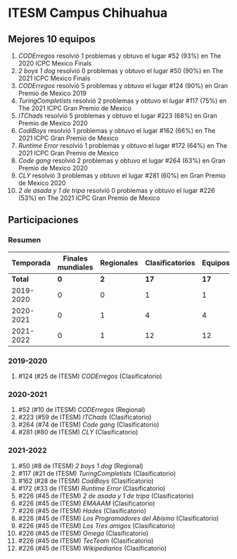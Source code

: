 # ITESM Campus Chihuahua

## Mejores 10 equipos

1. _CODErregos_ resolvió 1 problemas y obtuvo el lugar #52 (93%) en The 2020 ICPC Mexico Finals
1. _2 boys 1 dog_ resolvió 0 problemas y obtuvo el lugar #50 (90%) en The 2021 ICPC Mexico Finals
1. _CODErregos_ resolvió 5 problemas y obtuvo el lugar #124 (90%) en Gran Premio de Mexico 2019
1. _TuringCompletists_ resolvió 2 problemas y obtuvo el lugar #117 (75%) en The 2021 ICPC Gran Premio de Mexico
1. _ITChads_ resolvió 5 problemas y obtuvo el lugar #223 (68%) en Gran Premio de Mexico 2020
1. _CodiBoys_ resolvió 1 problemas y obtuvo el lugar #162 (66%) en The 2021 ICPC Gran Premio de Mexico
1. _Runtime Error_ resolvió 1 problemas y obtuvo el lugar #172 (64%) en The 2021 ICPC Gran Premio de Mexico
1. _Code gang_ resolvió 2 problemas y obtuvo el lugar #264 (63%) en Gran Premio de Mexico 2020
1. _CLY_ resolvió 3 problemas y obtuvo el lugar #281 (60%) en Gran Premio de Mexico 2020
1. _2 de asada y 1 de tripa_ resolvió 0 problemas y obtuvo el lugar #226 (53%) en The 2021 ICPC Gran Premio de Mexico

## Participaciones

### Resumen

| Temporada | Finales mundiales | Regionales | Clasificatorios | Equipos |
| --- | --- | --- | --- | --- |
| **Total** | **0** | **2** | **17** | **17** |
| 2019-2020 | 0 | 0 | 1 | 1 |
| 2020-2021 | 0 | 1 | 4 | 4 |
| 2021-2022 | 0 | 1 | 12 | 12 |

### 2019-2020

1. #124 (#25 de ITESM) _CODErregos_ (Clasificatorio)

### 2020-2021

1. #52 (#10 de ITESM) _CODErregos_ (Regional)
1. #223 (#59 de ITESM) _ITChads_ (Clasificatorio)
1. #264 (#74 de ITESM) _Code gang_ (Clasificatorio)
1. #281 (#80 de ITESM) _CLY_ (Clasificatorio)

### 2021-2022

1. #50 (#8 de ITESM) _2 boys 1 dog_ (Regional)
1. #117 (#21 de ITESM) _TuringCompletists_ (Clasificatorio)
1. #162 (#28 de ITESM) _CodiBoys_ (Clasificatorio)
1. #172 (#33 de ITESM) _Runtime Error_ (Clasificatorio)
1. #226 (#45 de ITESM) _2 de asada y 1 de tripa_ (Clasificatorio)
1. #226 (#45 de ITESM) _EMAAAM_ (Clasificatorio)
1. #226 (#45 de ITESM) _Hades_ (Clasificatorio)
1. #226 (#45 de ITESM) _Los Programadores del Abismo_ (Clasificatorio)
1. #226 (#45 de ITESM) _Los Tres amigos_ (Clasificatorio)
1. #226 (#45 de ITESM) _Omega_ (Clasificatorio)
1. #226 (#45 de ITESM) _TecTeam_ (Clasificatorio)
1. #226 (#45 de ITESM) _Wikipedianos_ (Clasificatorio)



